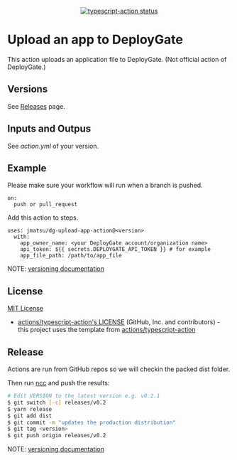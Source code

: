 <p align="center">
  <a href="https://github.com/jmatsu/dg-upload-app-action/actions"><img alt="typescript-action status" src="https://github.com/jmatsu/dg-upload-app-action/workflows/build-test/badge.svg"></a>
</p>

# Upload an app to DeployGate

This action uploads an application file to DeployGate. (Not official action of DeployGate.)

## Versions

See [Releases](https://github.com/jmatsu/dg-upload-app-action/releases) page.

## Inputs and Outpus

See *action.yml* of your version.

## Example

Please make sure your workflow will run when a branch is pushed.

```
on:
  push or pull_request
```

Add this action to steps.

```
uses: jmatsu/dg-upload-app-action@<version>
  with:
    app_owner_name: <your DeployGate account/organization name>
    api_token: ${{ secrets.DEPLOYGATE_API_TOKEN }} # for example
    app_file_path: /path/to/app_file
```

NOTE: [versioning documentation](https://github.com/actions/toolkit/blob/master/docs/action-versioning.md)

## License

[MIT License](LICENSE)

- [actions/typescript-action's LICENSE](https://github.com/actions/typescript-action/blob/master/LICENSE) (GitHub, Inc. and contributors) - this project uses the template from [actions/typescript-action](https://github.com/actions/typescript-action)

## Release

Actions are run from GitHub repos so we will checkin the packed dist folder. 

Then run [ncc](https://github.com/zeit/ncc) and push the results:
```bash
# Edit VERSION to the latest version e.g. v0.2.1
$ git switch [-c] releases/v0.2
$ yarn release
$ git add dist
$ git commit -m "updates the production distribution"
$ git tag <version>
$ git push origin releases/v0.2
```

NOTE: [versioning documentation](https://github.com/actions/toolkit/blob/master/docs/action-versioning.md)
